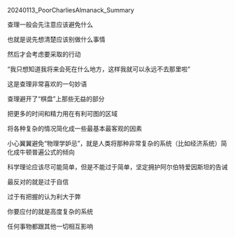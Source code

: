 20240113_PoorCharliesAlmanack_Summary

查理一般会先注意应该避免什么

也就是说先想清楚应该别做什么事情

然后才会考虑要采取的行动

“我只想知道我将来会死在什么地方，这样我就可以永远不去那里啦”

这是查理非常喜欢的一句妙语

查理避开了“棋盘”上那些无益的部分

把更多的时间和精力用在有利可图的区域

将各种复杂的情况简化成一些最基本最客观的因素

小心翼翼避免“物理学妒忌”，就是人类将那种非常复杂的系统（比如经济系统）简化成牛顿普遍公式的倾向

科学理论应该尽可能简单，但是不能过于简单，坚定拥护阿尔伯特爱因斯坦的告诫

最反对的就是过于自信

过于有把握的认为利大于弊

你要应付的就是高度复杂的系统

任何事物都跟其他一切相互影响